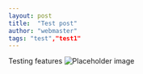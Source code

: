 ```yaml
---
layout: post
title:  "Test post"
author: "webmaster"
tags: "test","test1"
---
```


Testing features
![Placeholder image](https://img.zenlavrov.com/images/0b1e0205.png)
